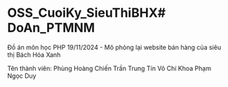 # OSS_CuoiKy_SieuThiBHX# DoAn_PTMNM
Đồ án môn học PHP 19/11/2024 - Mô phỏng lại website bán hàng của siêu thị Bách Hóa Xanh

Tên thành viên:
Phùng Hoàng Chiến
Trần Trung Tín
Võ Chí Khoa
Phạm Ngọc Duy
